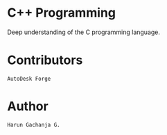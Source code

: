 # C++ Programming

Deep understanding of the C programming language.

# Contributors

    AutoDesk Forge

# Author

    Harun Gachanja G.